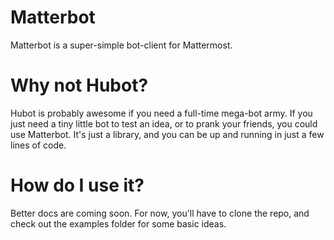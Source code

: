 # Matterbot

Matterbot is a super-simple bot-client for Mattermost.

# Why not Hubot?

Hubot is probably awesome if you need a full-time mega-bot army. If you just need a tiny little bot to test an idea, or to prank your friends, you could use Matterbot. It's just a library, and you can be up and running in just a few lines of code.

# How do I use it?

Better docs are coming soon. For now, you'll have to clone the repo, and check out the examples folder for some basic ideas.
